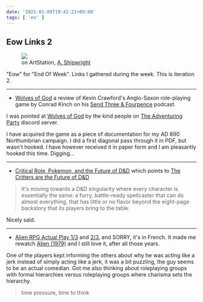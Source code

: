 ```yaml
---
date: '2021-01-09T19:42:21+09:00'
tags: [ 'en' ]
---
```


## Eow Links 2

<figure class="right">
<a href="https://www.artstation.com/artwork/WKK3OJ"><img src="images/20210109_cross.jpg" loading="lazy" /></a>
<figcaption>on ArtStation, <a href="https://www.artstation.com/a_shipwright">A. Shipwright</a></figcaption>
</figure>

"Eow" for "End Of Week". Links I gathered during the week. This is iteration 2.

<hr/>

* [Wolves of God](https://anchor.fm/conrad-kinch/episodes/Wolves-of-God-Review-ecemlf) a review of Kevin Crawford's Anglo-Saxon role-playing game by Conrad Kinch on his [Send Three &amp; Fourpence](https://anchor.fm/conrad-kinch) podcast.

I was pointed at [Wolves of God](https://www.drivethrurpg.com/product/308470/Wolves-of-God-Adventures-in-Dark-Ages-England?affiliate_id=2746229) by the kind people on [The Adventuring Party](http://theadventuringparty.net/) discord server.

I have acquired the game as a piece of documentation for my AD 890 Northumbrian campaign. I did a first diagonal pass through it in PDF, but wasn't hooked. I have however received it in paper form and I am pleasantly hooked this time. Digging...

<hr/>

* [Critical Role, Pokemon, and the Future of D&amp;D](https://www.youtube.com/watch?v=cf8LhRDMHyA) which points to [The Critters are the Future of D&amp;D](https://deathtrap-games.blogspot.com/2020/12/the-critters-are-future-of-d.html)

> It's moving towards a D&D singularity where every character is essentially the same: a furry, battle-ready spellcaster that can do almost everything, that has little or no flavor beyond the eight-page backstory that its players bring to the table.

Nicely said.

<hr/>

* [Alien RPG Actual Play 1/3](https://www.youtube.com/watch?v=VY3OhbOOtxo) and [2/3](https://www.youtube.com/watch?v=9iwZVkZhUjM&t=17s), and SORRY, it's in French. It made me rewatch [Alien (1979)](https://www.youtube.com/watch?v=9iwZVkZhUjM&t=17s) and I still love it, after all those years.

One of the players kept informing the others about why he was acting like a jerk instead of simply acting like a jerk, it was a bit puzzling, the guy seems to be an actual comedian. Got me also thinking about roleplaying groups with formal hierarchies versus roleplaying groups where charisma sets the hierarchy.

> time pressure, time to think

